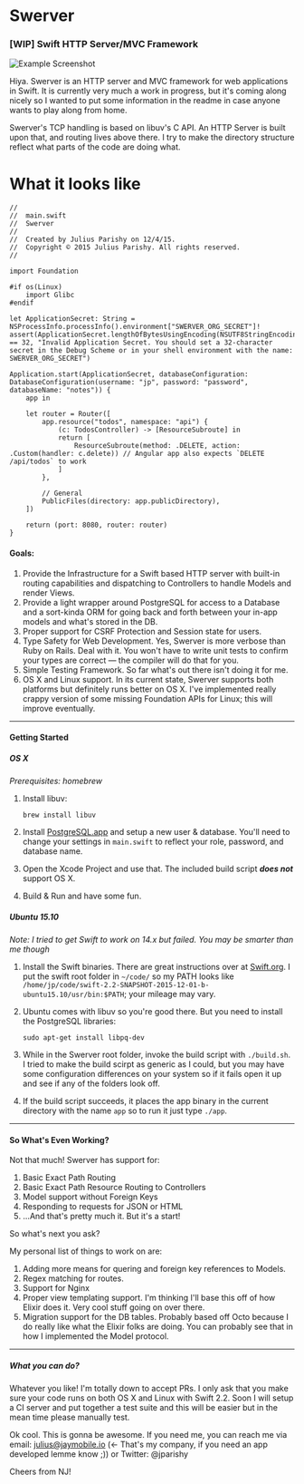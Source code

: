 # Swerver
### [WIP] Swift HTTP Server/MVC Framework

![Example Screenshot](http://i.imgur.com/MncDaVp.jpg)

Hiya. Swerver is an HTTP server and MVC framework for web applications in Swift.
It is currently very much a work in progress, but it's coming along nicely so I wanted to put some information in the readme in case anyone wants to play along from home.

Swerver's TCP handling is based on libuv's C API. An HTTP Server is built upon that, and routing lives above there. I try to make the directory structure reflect what parts of the code are doing what.

# What it looks like

```
//
//  main.swift
//  Swerver
//
//  Created by Julius Parishy on 12/4/15.
//  Copyright © 2015 Julius Parishy. All rights reserved.
//

import Foundation

#if os(Linux)
    import Glibc
#endif

let ApplicationSecret: String = NSProcessInfo.processInfo().environment["SWERVER_ORG_SECRET"]!
assert(ApplicationSecret.lengthOfBytesUsingEncoding(NSUTF8StringEncoding) == 32, "Invalid Application Secret. You should set a 32-character secret in the Debug Scheme or in your shell environment with the name: SWERVER_ORG_SECRET")

Application.start(ApplicationSecret, databaseConfiguration: DatabaseConfiguration(username: "jp", password: "password", databaseName: "notes")) {
    app in
    
    let router = Router([
        app.resource("todos", namespace: "api") {
            (c: TodosController) -> [ResourceSubroute] in
            return [
                ResourceSubroute(method: .DELETE, action: .Custom(handler: c.delete)) // Angular app also expects `DELETE /api/todos` to work
            ]
        },
        
        // General
        PublicFiles(directory: app.publicDirectory),
    ])
    
    return (port: 8080, router: router)
}
```

#### Goals:
1. Provide the Infrastructure for a Swift based HTTP server with built-in routing capabilities and dispatching to Controllers to handle Models and render Views.
2. Provide a light wrapper around PostgreSQL for access to a Database and a sort-kinda ORM for going back and forth between your in-app models and what's stored in the DB.
3. Proper support for CSRF Protection and Session state for users.
4. Type Safety for Web Development. Yes, Swerver is more verbose than Ruby on Rails. Deal with it. You won't have to write unit tests to confirm your types are correct — the compiler will do that for you.
5. Simple Testing Framework. So far what's out there isn't doing it for me.
6. OS X and Linux support. In its current state, Swerver supports both platforms but definitely runs better on OS X. I've implemented really crappy version of some missing Foundation APIs for Linux; this will improve eventually.

----

#### Getting Started

##### OS X
_Prerequisites: homebrew_

1. Install libuv:

    `brew install libuv`
    
2. Install [PostgreSQL.app](http://postgresapp.com/) and setup a new user & database. You'll need to change your settings in `main.swift` to reflect your role, password, and database name.
3. Open the Xcode Project and use that. The included build script ***does not*** support OS X.
4. Build & Run and have some fun.

##### Ubuntu 15.10
_Note: I tried to get Swift to work on 14.x but failed. You may be smarter than me though_

1. Install the Swift binaries. There are great instructions over at [Swift.org](https://swift.org/getting-started/). I put the swift root folder in `~/code/` so my PATH looks like `/home/jp/code/swift-2.2-SNAPSHOT-2015-12-01-b-ubuntu15.10/usr/bin:$PATH`; your mileage may vary.
2. Ubuntu comes with libuv so you're good there. But you need to install the PostgreSQL libraries:

    `sudo apt-get install libpq-dev`
    
3. While in the Swerver root folder, invoke the build script with `./build.sh`. I tried to make the build scirpt as generic as I could, but you may have some configuration differences on your system so if it fails open it up and see if any of the folders look off.
4. If the build script succeeds, it places the app binary in the current directory with the name `app` so to run it just type `./app`.

----

#### So What's Even Working?

Not that much! Swerver has support for:

1. Basic Exact Path Routing
2. Basic Exact Path Resource Routing to Controllers
3. Model support without Foreign Keys
4. Responding to requests for JSON or HTML
5. ...And that's pretty much it. But it's a start!

So what's next you ask?

My personal list of things to work on are:

1. Adding more means for quering and foreign key references to Models.
2. Regex matching for routes.
3. Support for Nginx
4. Proper view templating support. I'm thinking I'll base this off of how Elixir does it. Very cool stuff going on over there.
5. Migration support for the DB tables. Probably based off Octo because I do really like what the Elixir folks are doing. You can probably see that in how I implemented the Model protocol.

----

##### What you can do?

Whatever you like! I'm totally down to accept PRs. I only ask that you make sure your code runs on both OS X and Linux with Swift 2.2. Soon I will setup a CI server and put together a test suite and this will be easier but in the mean time please manually test.


Ok cool. This is gonna be awesome. If you need me, you can reach me via email:
julius@jaymobile.io (<- That's my company, if you need an app developed lemme know ;))
or Twitter: @jparishy

Cheers from NJ!
